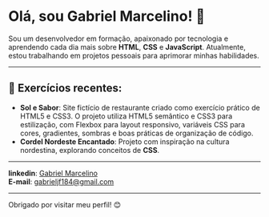 # Olá, sou Gabriel Marcelino! 👋

Sou um desenvolvedor em formação, apaixonado por tecnologia e aprendendo cada dia mais sobre **HTML**, **CSS** e **JavaScript**. Atualmente, estou trabalhando em projetos pessoais para aprimorar minhas habilidades.

---

## 🌱 Exercícios recentes:
- **Sol e Sabor**: Site fictício de restaurante criado como exercício prático de HTML5 e CSS3. O projeto utiliza HTML5 semântico e CSS3 para estilização, com Flexbox para layout responsivo, variáveis CSS para cores, gradientes, sombras e boas práticas de organização de código.
- **Cordel Nordeste Encantado**: Projeto com inspiração na cultura nordestina, explorando conceitos de **CSS**.

---

**linkedin**: [Gabriel Marcelino](https://www.linkedin.com/in/gabriel-marcelino1/)  
**E-mail**: [gabrieljf184@gmail.com](mailto:gabrieljf184@gmail.com)

---

Obrigado por visitar meu perfil! 😊

